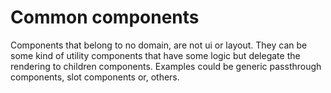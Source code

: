 # Common components

Components that belong to no domain, are not ui or layout.
They can be some kind of utility components that have some logic
but delegate the rendering to children components. Examples could
be generic passthrough components, slot components or, others.
